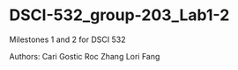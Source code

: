 # DSCI-532_group-203_Lab1-2
Milestones 1 and 2 for DSCI 532

Authors:
Cari Gostic
Roc Zhang
Lori Fang
